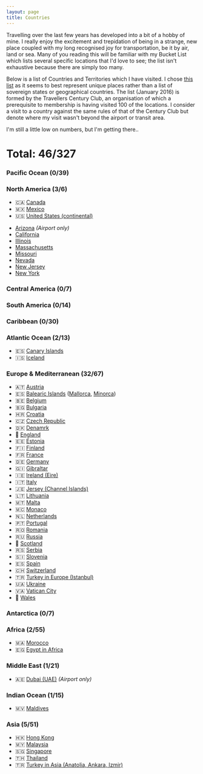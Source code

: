 ```yaml
---
layout: page
title: Countries
---
```


Travelling over the last few years has developed into a bit of a hobby of mine. I really enjoy the excitement and trepidation of being in a strange, new place coupled with my long recognised joy for transportation, be it by air, land or sea. Many of you reading this will be familiar with my Bucket List which lists several specific locations that I'd love to see; the list isn't exhaustive because there are simply too many.

Below is a list of Countries and Territories which I have visited. I chose [this list][1] as it seems to best represent unique places rather than a list of sovereign states or geographical countries. The list (January 2016) is formed by the Travellers Century Club, an organisation of which a prerequisite to membership is having visited 100 of the locations. I consider a visit to a country against the same rules of that of the Century Club but denote where my visit wasn't beyond the airport or transit area.

I'm still a little low on numbers, but I'm getting there..

Total: 46/327
=============


### Pacific Ocean (0/39)

### North America (3/6)

* 🇨🇦 [Canada](/tag/canada)
* 🇲🇽 [Mexico](/tag/mexico)
* 🇺🇸 [United States (continental)](/tag/united-states)
 - [Arizona](/tag/arizona) *(Airport only)*
 - [California](/tag/acalifornia)
 - [Illinois](/tag/illinois)
 - [Massachusetts](/tag/massachusetts)
 - [Missouri](/tag/missouri)
 - [Nevada](/tag/nevada)
 - [New Jersey](/tag/new-jersey)
 - [New York](/tag/new-york)

### Central America (0/7)

### South America (0/14)

### Caribbean (0/30)

### Atlantic Ocean (2/13)

* 🇪🇸 [Canary Islands](/tag/canary-islands)
* 🇮🇸 [Iceland](/tag/iceland)

### Europe & Mediterranean (32/67)

* 🇦🇹 [Austria](/tag/austria)
* 🇪🇸 [Balearic Islands](/tag/balearic-islands) ([Mallorca](/tag/mallorca), [Minorca](/tag/minorca))
* 🇧🇪 [Belgium](/tag/belgium)
* 🇧🇬 [Bulgaria](/tag/bulgaria)
* 🇭🇷 [Croatia](/tag/croatia)
* 🇨🇿 [Czech Republic](/tag/czech-republic)
* 🇩🇰 [Denamrk](/tag/denmark)
* 🏴󠁧󠁢󠁥󠁮󠁧󠁿 [England](/tag/england)
* 🇪🇪 [Estonia](/tag/estonia)
* 🇫🇮 [Finland](/tag/finland)
* 🇫🇷 [France](/tag/france)
* 🇩🇪 [Germany](/tag/germany)
* 🇬🇮 [Gibraltar](/tag/gibraltar)
* 🇮🇪 [Ireland (Eire)](/tag/ireland)
* 🇮🇹 [Italy](/tag/italy)
* 🇯🇪 [Jersey (Channel Islands)](/tag/jersey)
* 🇱🇹 [Lithuania](/tag/lithuania)
* 🇲🇹 [Malta](/tag/malta)
* 🇲🇨 [Monaco](/tag/monaco)
* 🇳🇱 [Netherlands](/tag/netherlands)
* 🇵🇹 [Portugal](/tag/portugal)
* 🇷🇴 [Romania](/tag/romania)
* 🇷🇺 [Russia](/tag/russia)
* 🏴󠁧󠁢󠁳󠁣󠁴󠁿 [Scotland](/tag/scotland)
* 🇷🇸 [Serbia](/tag/serbia)
* 🇸🇮 [Slovenia](/tag/slovenia)
* 🇪🇸 [Spain](/tag/spain)
* 🇨🇭 [Switzerland](/tag/switzerland)
* 🇹🇷 [Turkey in Europe (Istanbul)](/tag/turkey)
* 🇺🇦 [Ukraine](/tag/ukraine)
* 🇻🇦 [Vatican City](/tag/vatican-city)
* 🏴󠁧󠁢󠁷󠁬󠁳󠁿 [Wales](/tag/wales)

### Antarctica (0/7)

### Africa (2/55)

* 🇲🇦 [Morocco](/tag/morocco)
* 🇪🇬 [Egypt in Africa](/tag/egypt)

### Middle East (1/21)

* 🇦🇪 [Dubai (UAE)](/tag/dubai) *(Airport only)*

### Indian Ocean (1/15)

* 🇲🇻 [Maldives](/tag/maldives)

### Asia (5/51)

* 🇭🇰 [Hong Kong](/tag/hong-kong)
* 🇲🇾 [Malaysia](blog?tag=malaysia)
* 🇸🇬 [Singapore](/tag/singapore)
* 🇹🇭 [Thailand](/tag/thailand)
* 🇹🇷 [Turkey in Asia (Anatolia, Ankara, Izmir)](/tag/turkey)

[1]: http://travelerscenturyclub.org/countries-and-territories
